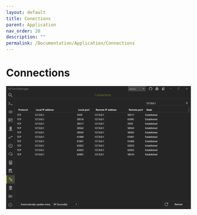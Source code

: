 ```yaml
---
layout: default
title: Conections
parent: Application
nav_order: 20
description: ""
permalink: /Documentation/Application/Connections
---
```


# Connections

![Connections](20_Connections.png)